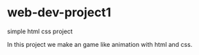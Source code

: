 # web-dev-project1
simple html css project

In this project we make an game like animation with html and css.
